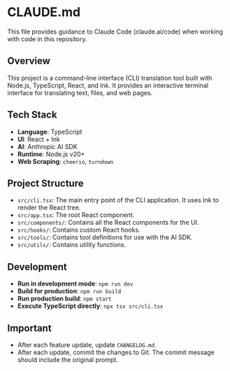 # CLAUDE.md

This file provides guidance to Claude Code (claude.ai/code) when working with code in this repository.

## Overview

This project is a command-line interface (CLI) translation tool built with Node.js, TypeScript, React, and Ink. It provides an interactive terminal interface for translating text, files, and web pages.

## Tech Stack

-   **Language**: TypeScript
-   **UI**: React + Ink
-   **AI**: Anthropic AI SDK
-   **Runtime**: Node.js v20+
-   **Web Scraping**: `cheerio`, `turndown`

## Project Structure

-   `src/cli.tsx`: The main entry point of the CLI application. It uses Ink to render the React tree.
-   `src/app.tsx`: The root React component.
-   `src/components/`: Contains all the React components for the UI.
-   `src/hooks/`: Contains custom React hooks.
-   `src/tools/`: Contains tool definitions for use with the AI SDK.
-   `src/utils/`: Contains utility functions.

## Development

-   **Run in development mode**: `npm run dev`
-   **Build for production**: `npm run build`
-   **Run production build**: `npm start`
-   **Execute TypeScript directly**: `npx tsx src/cli.tsx`

## Important

-   After each feature update, update `CHANGELOG.md`.
-   After each update, commit the changes to Git. The commit message should include the original prompt.
